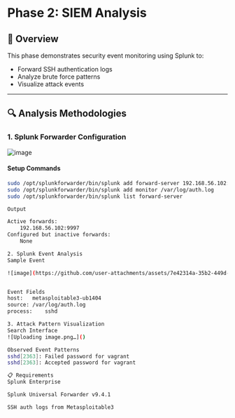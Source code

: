 # Phase 2: SIEM Analysis  


## 📝 Overview  
This phase demonstrates security event monitoring using Splunk to:
- Forward SSH authentication logs
- Analyze brute force patterns
- Visualize attack events

---

## 🔍 Analysis Methodologies

### 1. Splunk Forwarder Configuration

![image](https://github.com/user-attachments/assets/096a71ac-1cab-414b-b801-445df4d6e58a)

#### Setup Commands
```bash
sudo /opt/splunkforwarder/bin/splunk add forward-server 192.168.56.102:9997
sudo /opt/splunkforwarder/bin/splunk add monitor /var/log/auth.log
sudo /opt/splunkforwarder/bin/splunk list forward-server

Output

Active forwards:
    192.168.56.102:9997
Configured but inactive forwards:
    None

2. Splunk Event Analysis
Sample Event

![image](https://github.com/user-attachments/assets/7e42314a-35b2-449d-baaf-1f1a55501b64)


Event Fields
host:	metasploitable3-ub1404
source:	/var/log/auth.log
process:	sshd

3. Attack Pattern Visualization
Search Interface
![Uploading image.png…]()

Observed Event Patterns
sshd[2363]: Failed password for vagrant
sshd[2363]: Accepted password for vagrant

📋 Requirements
Splunk Enterprise

Splunk Universal Forwarder v9.4.1

SSH auth logs from Metasploitable3
